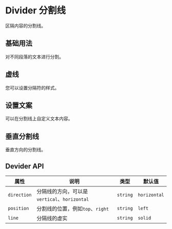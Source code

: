 # Divider 分割线

<p>区隔内容的分割线。</p>

## 基础用法

<p>对不同段落的文本进行分割。</p>

<demo vue="../../example/divider/base.vue"></demo>

## 虚线

<p>您可以设置分隔符的样式。</p>

<demo vue="../../example/divider/style.vue"></demo>

## 设置文案

可以在分割线上自定义文本内容。

<demo vue="../../example/divider/text.vue"></demo>

## 垂直分割线

<p>垂直方向的分割线。</p>

<demo vue="../../example/divider/vertical.vue"></demo>


## Devider API

| 属性       | 说明                                                                                              | 类型      | 默认值    |
| ---------- | ------------------------------------------------------------------------------------------------- | --------- | --------- |
| `direction`     | 分隔线的方向，可以是`vertical`、`horizontal` | `string`  | `horizontal` |
| `position` | 分割线的位置，例如`top`、`right`   | `string` | `left`   |
| `line` | 分隔线的虚实    | `string` | `solid`   |